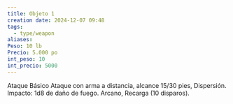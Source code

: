 ```yaml
---
title: Objeto 1
creation date: 2024-12-07 09:48
tags:
  - type/weapon
aliases: 
Peso: 10 lb
Precio: 5.000 po
int_peso: 10
int_precio: 5000
---
```

Ataque Básico
Ataque con arma a distancia, alcance 15/30 pies, Dispersión.
Impacto: 1d8 de daño de fuego. Arcano, Recarga (10 disparos).